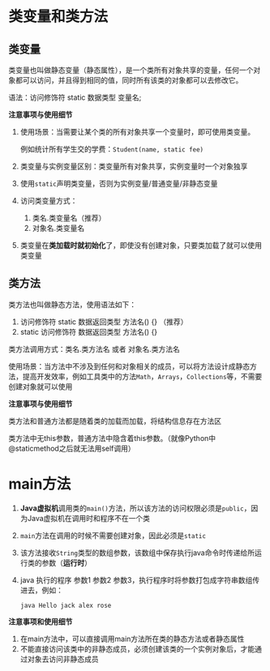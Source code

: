 # 类变量和类方法

## 类变量

类变量也叫做静态变量（静态属性），是一个类所有对象共享的变量，任何一个对象都可以访问，并且得到相同的值，同时所有该类的对象都可以去修改它。

语法：访问修饰符 static 数据类型 变量名;

**注意事项与使用细节**

1. 使用场景：当需要让某个类的所有对象共享一个变量时，即可使用类变量。

   例如统计所有学生交的学费：`Student(name, static fee)`

2. 类变量与实例变量区别：类变量所有对象共享，实例变量时一个对象独享

3. 使用`static`声明类变量，否则为实例变量/普通变量/非静态变量

4. 访问类变量方式：

   1. 类名.类变量名（推荐）
   2. 对象名.类变量名

5. 类变量在**类加载时就初始化**了，即使没有创建对象，只要类加载了就可以使用类变量

## 类方法

类方法也叫做静态方法，使用语法如下：

1. 访问修饰符 static 数据返回类型 方法名() {} （推荐）
2. static 访问修饰符 数据返回类型 方法名() {} 

类方法调用方式：类名.类方法名 或者 对象名.类方法名

使用场景：当方法中不涉及到任何和对象相关的成员，可以将方法设计成静态方法，提高开发效率，例如工具类中的方法`Math`，`Arrays`，`Collections`等，不需要创建对象就可以使用

**注意事项与使用细节**

类方法和普通方法都是随着类的加载而加载，将结构信息存在方法区

类方法中无this参数，普通方法中隐含着this参数。（就像Python中@staticmethod之后就无法用self调用）

# main方法

1. **Java虚拟机**调用类的`main()`方法，所以该方法的访问权限必须是`public`，因为Java虚拟机在调用时和程序不在一个类

2. `main`方法在调用的时候不需要创建对象，因此必须是`static`

3. 该方法接收`String`类型的数组参数，该数组中保存执行java命令时传递给所运行类的参数（**运行时**）

4. java 执行的程序 参数1 参数2 参数3，执行程序时将参数打包成字符串数组传进去，例如：

   ```shell
   java Hello jack alex rose
   ```

**注意事项和使用细节**

1. 在main方法中，可以直接调用main方法所在类的静态方法或者静态属性
2. 不能直接访问该类中的非静态成员，必须创建该类的一个实例对象后，才能通过对象去访问非静态成员



